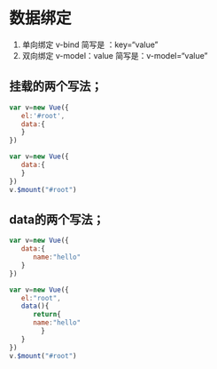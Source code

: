 # 数据绑定

1. 单向绑定 v-bind 简写是 ：key=“value”
2. 双向绑定 v-model：value  简写是：v-model=“value”


## 挂载的两个写法；
```js
var v=new Vue({
   el:'#root',
   data:{
   }
})
```

```js
var v=new Vue({
   data:{
   }
})
v.$mount("#root")
```


## data的两个写法；
```js
var v=new Vue({
   data:{
      name:"hello"
   }
})
```

```js
var v=new Vue({
   el:"root",
   data(){
      return{
      name:"hello"
        }
   }
})
v.$mount("#root")
```
